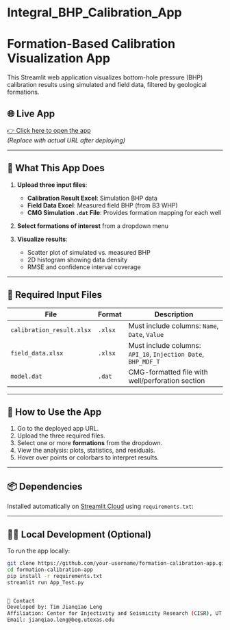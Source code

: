 # Integral_BHP_Calibration_App
# Formation-Based Calibration Visualization App

This Streamlit web application visualizes bottom-hole pressure (BHP) calibration results using simulated and field data, filtered by geological formations.

## 🌐 Live App

[👉 Click here to open the app](https://your-streamlit-app-url.streamlit.app)  
*(Replace with actual URL after deploying)*

---

## 📂 What This App Does

1. **Upload three input files**:
   - **Calibration Result Excel**: Simulation BHP data
   - **Field Data Excel**: Measured field BHP (from B3 WHP)
   - **CMG Simulation `.dat` File**: Provides formation mapping for each well

2. **Select formations of interest** from a dropdown menu

3. **Visualize results**:
   - Scatter plot of simulated vs. measured BHP
   - 2D histogram showing data density
   - RMSE and confidence interval coverage

---

## 📄 Required Input Files

| File                         | Format     | Description                                             |
|------------------------------|------------|---------------------------------------------------------|
| `calibration_result.xlsx`    | `.xlsx`    | Must include columns: `Name`, `Date`, `Value`          |
| `field_data.xlsx`            | `.xlsx`    | Must include columns: `API_10`, `Injection Date`, `BHP_MDF_T` |
| `model.dat`                  | `.dat`     | CMG-formatted file with well/perforation section       |

---

## 🚀 How to Use the App

1. Go to the deployed app URL.
2. Upload the three required files.
3. Select one or more **formations** from the dropdown.
4. View the analysis: plots, statistics, and residuals.
5. Hover over points or colorbars to interpret results.

---

## 📦 Dependencies

Installed automatically on [Streamlit Cloud](https://streamlit.io/cloud) using `requirements.txt`:


---

## 👩‍💻 Local Development (Optional)

To run the app locally:

```bash
git clone https://github.com/your-username/formation-calibration-app.git
cd formation-calibration-app
pip install -r requirements.txt
streamlit run App_Test.py


📧 Contact
Developed by: Tim Jianqiao Leng
Affiliation: Center for Injectivity and Seismicity Research (CISR), UT Austin
Email: jianqiao.leng@beg.utexas.edu

